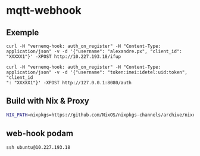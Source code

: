 # mqtt-webhook

## Exemple

``` shell
curl -H "vernemq-hook: auth_on_register" -H "Content-Type: application/json" -v -d '{"username": "alexandre.px", "client_id": "XXXXX1"}' -XPOST http://10.227.193.18/ifup

curl -H "vernemq-hook: auth_on_register" -H "Content-Type: application/json" -v -d '{"username": "token:imei:idetel:uid:token", "client_id
": "XXXXX1"}' -XPOST http://127.0.0.1:8080/auth
```

## Build with Nix & Proxy

``` bash
NIX_PATH=nixpkgs=https://github.com/NixOS/nixpkgs-channels/archive/nixos-unstable.tar.gz stack build --nix --no-nix-pure
```

## web-hook podam

``` shell
ssh ubuntu@10.227.193.18
```

